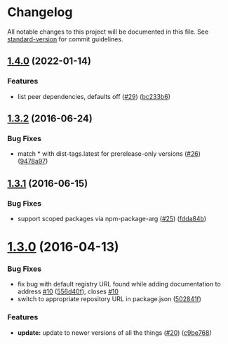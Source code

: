 # Changelog

All notable changes to this project will be documented in this file. See [standard-version](https://github.com/conventional-changelog/standard-version) for commit guidelines.

## [1.4.0](https://github.com/npm/npm-remote-ls/compare/v1.3.2...v1.4.0) (2022-01-14)


### Features

* list peer dependencies, defaults off ([#29](https://github.com/npm/npm-remote-ls/issues/29)) ([bc233b6](https://github.com/npm/npm-remote-ls/commit/bc233b6e15364c3868362030d5b00aa43cc48696))

<a name="1.3.2"></a>
## [1.3.2](https://github.com/npm/npm-remote-ls/compare/v1.3.1...v1.3.2) (2016-06-24)


### Bug Fixes

* match * with dist-tags.latest for prerelease-only versions ([#26](https://github.com/npm/npm-remote-ls/issues/26)) ([9478a97](https://github.com/npm/npm-remote-ls/commit/9478a97))



<a name="1.3.1"></a>
## [1.3.1](https://github.com/npm/npm-remote-ls/compare/v1.3.0...v1.3.1) (2016-06-15)


### Bug Fixes

* support scoped packages via npm-package-arg ([#25](https://github.com/npm/npm-remote-ls/issues/25)) ([fdda84b](https://github.com/npm/npm-remote-ls/commit/fdda84b))



<a name="1.3.0"></a>
# [1.3.0](https://github.com/npm/npm-remote-ls/compare/v1.2.0...v1.3.0) (2016-04-13)


### Bug Fixes

* fix bug with default registry URL found while adding documentation to address [#10](https://github.com/npm/npm-remote-ls/issues/10) ([556d40f](https://github.com/npm/npm-remote-ls/commit/556d40f)), closes [#10](https://github.com/npm/npm-remote-ls/issues/10)
* switch to appropriate repository URL in package.json ([502841f](https://github.com/npm/npm-remote-ls/commit/502841f))

### Features

* **update:** update to newer versions of all the things ([#20](https://github.com/npm/npm-remote-ls/issues/20)) ([c9be768](https://github.com/npm/npm-remote-ls/commit/c9be768))
